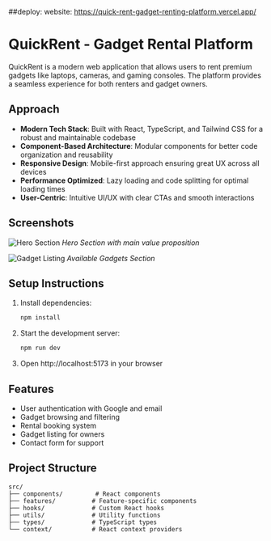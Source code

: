 ##deploy:
website: https://quick-rent-gadget-renting-platform.vercel.app/
# QuickRent - Gadget Rental Platform

QuickRent is a modern web application that allows users to rent premium gadgets like laptops, cameras, and gaming consoles. The platform provides a seamless experience for both renters and gadget owners.

## Approach

- **Modern Tech Stack**: Built with React, TypeScript, and Tailwind CSS for a robust and maintainable codebase
- **Component-Based Architecture**: Modular components for better code organization and reusability
- **Responsive Design**: Mobile-first approach ensuring great UX across all devices
- **Performance Optimized**: Lazy loading and code splitting for optimal loading times
- **User-Centric**: Intuitive UI/UX with clear CTAs and smooth interactions

## Screenshots

![Hero Section](https://images.unsplash.com/photo-1468436139062-f60a71c5c892?ixlib=rb-4.0.3&auto=format&fit=crop&w=800&q=80)
*Hero Section with main value proposition*

![Gadget Listing](https://images.unsplash.com/photo-1496181133206-80ce9b88a853?ixlib=rb-4.0.3&auto=format&fit=crop&w=800&q=80)
*Available Gadgets Section*

## Setup Instructions


1. Install dependencies:
   ```bash
   npm install
   ```
3. Start the development server:
   ```bash
   npm run dev
   ```
4. Open http://localhost:5173 in your browser

## Features

- User authentication with Google and email
- Gadget browsing and filtering
- Rental booking system
- Gadget listing for owners
- Contact form for support

## Project Structure

```
src/
├── components/         # React components
├── features/          # Feature-specific components
├── hooks/             # Custom React hooks
├── utils/             # Utility functions
├── types/             # TypeScript types
└── context/           # React context providers
```
